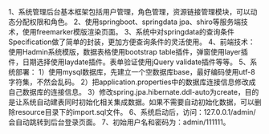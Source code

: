 1、系统管理后台基本框架包括用户管理，角色管理，资源链接管理模块，可以动态分配权限和角色。
2、使用springboot、springdata jpa、shiro等服务端技术，使用freemarker模版渲染页面。
3、系统中对springdata的查询条件Specification做了简单的封装，更加方便查询条件的灵活使用。
4、前端技术：使用Hadmin系统模版，数据表格使用bootstrap table插件，弹窗使用layer插件，日期选择使用laydate插件。表单验证使用jQuery validate插件等等。
5、系统部署：
    1）使用mysql数据库，先建立一个空数据库base，最好编码使用utf-8字符集，不然会乱码。
    2）把application.properties中的数据库连接信息修改成自己数据库的连接信息。
    3）修改spring.jpa.hibernate.ddl-auto为create，目的是让系统自动建表同时初始化相关集成数据。如果不需要自动初始化数据，可以删除resource目录下的import.sql文件。
6、系统启动后，访问：127.0.0.1/admin/会自动跳转到后台登录页面。
7、初始用户名和密码为：admin/111111。